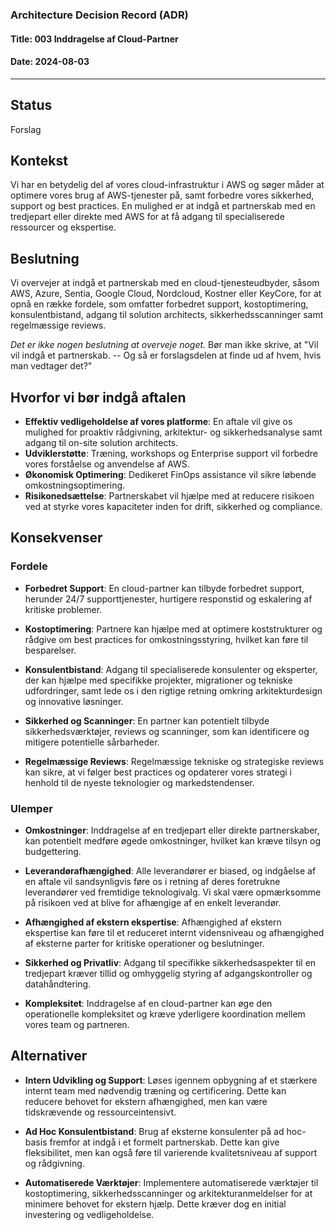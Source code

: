 ### Architecture Decision Record (ADR)

#### Title: 003 Inddragelse af Cloud-Partner

#### Date: 2024-08-03

---

## Status

Forslag

## Kontekst

Vi har en betydelig del af vores cloud-infrastruktur i AWS og søger måder at optimere vores brug af AWS-tjenester på, samt forbedre vores sikkerhed, support og best practices. En mulighed er at indgå et partnerskab med en tredjepart eller direkte med AWS for at få adgang til specialiserede ressourcer og ekspertise. 

## Beslutning

Vi overvejer at indgå et partnerskab med en cloud-tjenesteudbyder, såsom AWS, Azure, Sentia, Google Cloud, Nordcloud, Kostner eller KeyCore, for at opnå en række fordele, som omfatter forbedret support, kostoptimering, konsulentbistand, adgang til solution architects, sikkerhedsscanninger samt regelmæssige reviews.

*Det er ikke nogen beslutning at overveje noget.* Bør man ikke skrive, at "Vil vil indgå et partnerskab. -- Og så er forslagsdelen at finde ud af hvem, hvis man vedtager det?"

## Hvorfor vi bør indgå aftalen

- **Effektiv vedligeholdelse af vores platforme**: En aftale vil give os mulighed for proaktiv rådgivning, arkitektur- og sikkerhedsanalyse samt adgang til on-site solution architects.
- **Udviklerstøtte**: Træning, workshops og Enterprise support vil forbedre vores forståelse og anvendelse af AWS.
- **Økonomisk Optimering**: Dedikeret FinOps assistance vil sikre løbende omkostningsoptimering.
- **Risikonedsættelse**: Partnerskabet vil hjælpe med at reducere risikoen ved at styrke vores kapaciteter inden for drift, sikkerhed og compliance.

## Konsekvenser

### Fordele

- **Forbedret Support**: En cloud-partner kan tilbyde forbedret support, herunder 24/7 supporttjenester, hurtigere responstid og eskalering af kritiske problemer.
  
- **Kostoptimering**: Partnere kan hjælpe med at optimere koststrukturer og rådgive om best practices for omkostningsstyring, hvilket kan føre til besparelser.

- **Konsulentbistand**: Adgang til specialiserede konsulenter og eksperter, der kan hjælpe med specifikke projekter, migrationer og tekniske udfordringer, samt lede os i den rigtige retning omkring arkitekturdesign og innovative løsninger.

- **Sikkerhed og Scanninger**: En partner kan potentielt tilbyde sikkerhedsværktøjer, reviews og scanninger, som kan identificere og mitigere potentielle sårbarheder.

- **Regelmæssige Reviews**: Regelmæssige tekniske og strategiske reviews kan sikre, at vi følger best practices og opdaterer vores strategi i henhold til de nyeste teknologier og markedstendenser.

### Ulemper

- **Omkostninger**: Inddragelse af en tredjepart eller direkte partnerskaber, kan potentielt medføre øgede omkostninger, hvilket kan kræve tilsyn og budgettering.

- **Leverandørafhængighed**: Alle leverandører er biased, og indgåelse af en aftale vil sandsynligvis føre os i retning af deres foretrukne leverandører ved fremtidige teknologivalg. Vi skal være opmærksomme på risikoen ved at blive for afhængige af en enkelt leverandør.

- **Afhængighed af ekstern ekspertise**: Afhængighed af ekstern ekspertise kan føre til et reduceret internt vidensniveau og afhængighed af eksterne parter for kritiske operationer og beslutninger.

- **Sikkerhed og Privatliv**: Adgang til specifikke sikkerhedsaspekter til en tredjepart kræver tillid og omhyggelig styring af adgangskontroller og datahåndtering.

- **Kompleksitet**: Inddragelse af en cloud-partner kan øge den operationelle kompleksitet og kræve yderligere koordination mellem vores team og partneren.

## Alternativer

- **Intern Udvikling og Support**: Løses igennem opbygning af et stærkere internt team med nødvendig træning og certificering. Dette kan reducere behovet for ekstern afhængighed, men kan være tidskrævende og ressourceintensivt.

- **Ad Hoc Konsulentbistand**: Brug af eksterne konsulenter på ad hoc-basis fremfor at indgå i et formelt partnerskab. Dette kan give fleksibilitet, men kan også føre til varierende kvalitetsniveau af support og rådgivning.

- **Automatiserede Værktøjer**: Implementere automatiserede værktøjer til kostoptimering, sikkerhedsscanninger og arkitekturanmeldelser for at minimere behovet for ekstern hjælp. Dette kræver dog en initial investering og vedligeholdelse.
